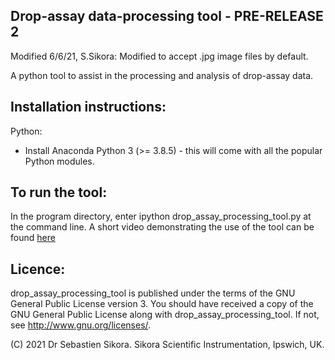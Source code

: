 Drop-assay data-processing tool - PRE-RELEASE 2
----------------------------
Modified 6/6/21, S.Sikora: Modified to accept .jpg image files by default.

A python tool to assist in the processing and analysis of drop-assay data.

Installation instructions:
--------------------------

Python:
* Install Anaconda Python 3 (>= 3.8.5) - this will come with all the popular Python modules.

To run the tool:
--------------------

In the program directory, enter ipython drop_assay_processing_tool.py at the command line.
A short video demonstrating the use of the tool can be found [here](https://www.youtube.com/watch?v=IP2t19gC9Ec)

Licence:
--------

drop_assay_processing_tool is published under the terms of the GNU General Public License version 3. You should have received a copy of the GNU General Public License
along with drop_assay_processing_tool. If not, see <http://www.gnu.org/licenses/>.


(C) 2021 Dr Sebastien Sikora.
Sikora Scientific Instrumentation, Ipswich, UK.



